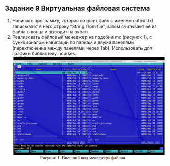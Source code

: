 ## Задание 9 Виртуальная файловая система

1) Написать программу, которая создает файл с именем output.txt,
записывает в него строку “String from file”, затем считывает ее из файла
с конца и выводит на экран
2) Реализовать файловый менеджер на подобии mc (рисунок 1), с
функционалом навигации по папкам и двумя панелями (переключение
между панелями через Tab). Использовать для графики библиотеку
ncurses. <br>![alt text](image.png)<br>